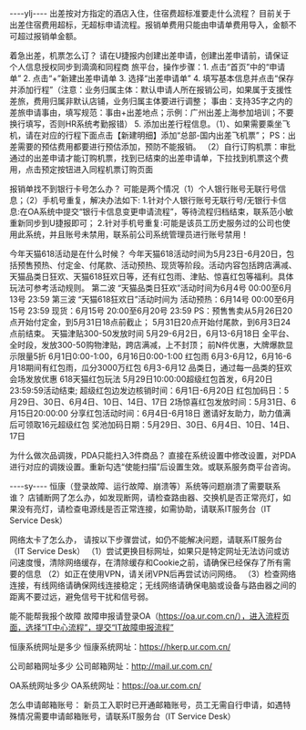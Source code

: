 ----ylj----
出差按对方指定的酒店入住，住宿费超标准要走什么流程？
目前关于出差住宿费用超标，无超标申请流程。报销单费用只能由申请单费用导入，金额不可超过报销单金额。

着急出差，机票怎么订？
请在U捷报内创建出差申请，创建出差申请前，请保证个人信息授权同步到滴滴和同程商
旅平台，操作步骤：1. 点击“首页”中的“申请单”
2. 点击“+”新建出差申请单
3. 选择“出差申请单”
4. 填写基本信息并点击“保存并添加行程”（注意：业务归属主体：默认申请人所在报销公司，如果属于支援性差旅，费用归属非默认店铺，业务归属主体要进行调整；
事由：支持35字之内的差旅申请事由，填写规范：事由+出差地点；示例：广州出差上海参加培训；不要换行填写，否则HR系统考勤报错）
5. 添加出差行程信息。（1）、如果需要乘坐飞机，请在对应的行程下面点击【新建明细】添加“总部-国内出差飞机票”； PS：出差需要的预估费用都要进行预估添加，预防不能报销。
（2）自行订购机票：审批通过的出差申请才能订购机票，找到已结束的出差申请单，下拉找到机票这个费用，点击预定按钮进入同程机票订购页面


报销单找不到银行卡号怎么办？
可能是两个情况（1）个人银行账号无联行号信息；（2）手机号重复，解决办法如下:
1.针对个人银行账号无联行号/无银行卡信息:在OA系统中提交“银行卡信息变更申请流程”，等待流程归档结束，联系范小敏重新同步到U捷报即可；
2.针对手机号重复:可能是该员工历史服务过的公司也使用此系统，并且账号未禁用，联系前公司系统管理员进行账号禁用！


今年天猫618活动是在什么时候？
今年天猫618活动时间为5月23日-6月20日，包括预售预热、付定金、付尾款、活动预热、现货等阶段。活动内容包括跨店满减、天猫品类日狂欢、天猫618狂欢日等，还有红包雨、津贴、惊喜红包等福利。具体玩法可参考活动规则。
第二波
“天猫品类日狂欢”活动时间为6月4号 00:00至6月13号 23:59
第三波
“天猫618狂欢日”活动时间为
活动预热：6月14号 00:00至6月15号 23:59
现货：6月15号 20:00至6月20号 23:59
PS：预售售卖从5月26日20点开始付定金，到5月31日18点前截止； 5月31日20点开始付尾款，到6月3日24点前结束。
天猫津贴300-50发放时间
5月29-6月2日，6月13-6月18日
全平台、全时段，发放300-50购物津贴，跨店满减，上不封顶；
前N件优惠，大牌爆款显示限量5折
6月1日0:00-1:00，6月16日0:00-1:00
红包雨
6月3-6月12，6月16-6月18期间有红包雨，瓜分3000万红包
6月3-6月12 品类日，通过每一品类的狂欢会场发放优惠
618天猫红包玩法
5月29日10:00:00超级红包首发，6月20日23:59:59活动结束;
超级红包边发边核销时间：6月1日-6月20日
红包加码日：5月29日、30日、6月4日、10日、14日、17日
2场惊喜红包发放时间：5月31日、6月15日20:00:00
分享红包活动时间：6月4日-6月18日
邀请好友助力，助力值满后可领取16元超级红包
奖池加码日期：5月29日、30日、6月4日、10日、14日、17日

为什么做次品调拨，PDA只能扫入3件商品？
直接在系统设置中修改设置，对PDA进行对应的调拨设置。重新勾选“使能扫描”后设置生效。或联系服务商平台咨询。

----sy----
恒康（登录故障、运行故障、崩溃等）系统等问题崩溃了需要联系谁？
店铺断网了怎么办，如发现断网，请检查路由器、交换机是否正常亮灯，如果没有亮灯，请检查电源线是否正常连接，如需协助，请联系IT服务台（IT Service Desk）

网络太卡了怎么办，
请按以下步骤尝试，如仍不能解决问题，请联系IT服务台（IT Service Desk）
（1）尝试更换目标网址，如果只是特定网址无法访问或访问速度慢，清除网络缓存，在清除缓存和Cookie之前，请确保已经保存了所有需要的信息
（2）如正在使用VPN，请关闭VPN后再尝试访问网络。
（3）检查网络连接，有线网络请确保网线连接稳定；无线网络请确保电脑或设备与路由器之间的距离不要过远，避免信号干扰和信号弱。

能不能帮我报个故障
故障申报请登录OA（https://oa.ur.com.cn/），进入流程页面，选择“IT中心流程”，提交“IT故障申报流程”

恒康系统网址是多少
恒康系统网址：https://hkerp.ur.com.cn/

公司邮箱网址多少
公司邮箱网址：http://mail.ur.com.cn/

OA系统网址多少
OA系统网址：https://oa.ur.com.cn/

怎么申请邮箱账号：
新员工入职时已开通邮箱账号，员工无需自行申请，如遇特殊情况需要申请邮箱账号，请联系IT服务台（IT Service Desk）
